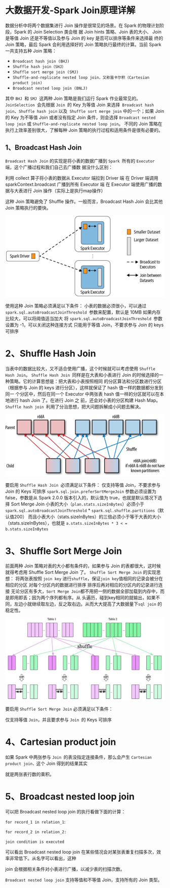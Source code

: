 # 大数据开发-Spark Join原理详解

数据分析中将两个数据集进行 Join 操作是很常见的场景。在 Spark 的物理计划阶段，Spark 的 Join Selection 类会根
据 Join hints 策略、Join 表的大小、 Join 是等值 Join 还是不等值以及参与 Join 的 key 是否可以排序等条件来选择最
终的 Join 策略，最后 Spark 会利用选择好的 Join 策略执行最终的计算。当前 Spark 一共支持五种 Join 策略：

-   `Broadcast hash join (BHJ)`
-   `Shuffle hash join（SHJ）`
-   `Shuffle sort merge join (SMJ)`
-   `Shuffle-and-replicate nested loop join，又称笛卡尔积（Cartesian product join)`
-   `Broadcast nested loop join (BNLJ)`

其中 `BHJ `和 `SMJ `这两种 Join 策略是我们运行 Spark 作业最常见的。`JoinSelection `会先根据 `Join `的 Key 为等值 Join
来选择` Broadcast hash join`、`Shuffle hash join` 以及` Shuffle sort merge join` 中的一个；如果 Join 的 Key 为不等值
Join 或者没有指定 Join 条件，则会选择 `Broadcast nested loop join` 或 `Shuffle-and-replicate nested loop join`。
不同的 Join 策略在执行上效率差别很大，了解每种 Join 策略的执行过程和适用条件是很有必要的。

## 1、Broadcast Hash Join


`Broadcast Hash Join` 的实现是将小表的数据广播到 `Spark `所有的 `Executor `端，这个广播过程和我们自己去广播数
据没什么区别：

利用 collect 算子将小表的数据从 Executor 端拉到 Driver 端
在 Driver 端调用 sparkContext.broadcast 广播到所有 Executor 端
在 Executor 端使用广播的数据与大表进行 Join 操作（实际上是执行map操作）

这种 Join 策略避免了 Shuffle 操作。一般而言，Broadcast Hash Join 会比其他 Join 策略执行的要快。

![](image/image_ARI91ym4JT.png)

使用这种 Join 策略必须满足以下条件：
小表的数据必须很小，可以通过 `spark.sql.autoBroadcastJoinThreshold `参数来配置，默认是 10MB
如果内存比较大，可以将阈值适当加大
将 `spark.sql.autoBroadcastJoinThreshold `参数设置为 -1，可以关闭这种连接方式
只能用于等值 Join，不要求参与 Join 的 keys 可排序

# 2、Shuffle Hash Join


当表中的数据比较大，又不适合使用广播，这个时候就可以考虑使用 `Shuffle Hash Join`。
`Shuffle Hash Join `同样是在大表和小表进行 Join 的时候选择的一种策略。它的计算思想是：把大表和小表按照相同
的分区算法和分区数进行分区（根据参与 Join 的 keys 进行分区），这样就保证了 hash 值一样的数据都分发到同一
个分区中，然后在同一个 Executor 中两张表 hash 值一样的分区就可以在本地进行 hash Join 了。在进行 Join 之
前，还会对小表的分区构建 Hash Map。`Shuffle hash join `利用了分治思想，把大问题拆解成小问题去解决。

![](image/image_sbXDaWjT-S.png)

要启用 `Shuffle Hash Join `必须满足以下条件：
仅支持等值 Join，不要求参与 Join 的 Keys 可排序
`spark.sql.join.preferSortMergeJoin` 参数必须设置为 false，参数是从 Spark 2.0.0 版本引入的，默认值为
true，也就是默认情况下选择 Sort Merge Join
小表的大小（`plan.stats.sizeInBytes`）必须小于 `spark.sql.autoBroadcastJoinThreshold` \*
`spark.sql.shuffle.partitions`（默认值200）
而且小表大小（stats.sizeInBytes）的三倍必须小于等于大表的大小（stats.sizeInBytes），也就是
`a.stats.sizeInBytes * 3 < = b.stats.sizeInBytes`

# 3、Shuffle Sort Merge Join

前面两种 Join 策略对表的大小都有条件的，如果参与 Join 的表都很大，这时候就得考虑用 Shuffle Sort Merge Join
了。
`Shuffle Sort Merge Join` 的实现思想：
将两张表按照 `join key` 进行`shuffle`，保证`join key`值相同的记录会被分在相应的分区
对每个分区内的数据进行排序
排序后再对相应的分区内的记录进行连接
无论分区有多大，`Sort Merge Join`都不用把一侧的数据全部加载到内存中，而是即用即丢；因为两个序列都有序。从
头遍历，碰到key相同的就输出，如果不同，左边小就继续取左边，反之取右边。从而大大提高了大数据量下`sql join`
的稳定性。

![](image/image_TubbPYGFxw.png)

要启用 `Shuffle Sort Merge Join` 必须满足以下条件：

仅支持等值 `Join`，并且要求参与 `Join `的 Keys 可排序

# 4、Cartesian product join

如果 Spark 中两张参与 `Join `的表没指定连接条件，那么会产生 `Cartesian product join，`这个 Join 得到的结果其实

就是两张表行数的乘积。

# 5、Broadcast nested loop join

可以把 Broadcast nested loop join 的执行看做下面的计算：

`for record_1 in relation_1`:

`for record_2 in relation_2:`

`join condition is executed`

可以看出 Broadcast nested loop join 在某些情况会对某张表重复扫描多次，效率非常低下。从名字可以看出，这种

join 会根据相关条件对小表进行广播，以减少表的扫描次数。

`Broadcast nested loop join` 支持等值和不等值 Join，支持所有的 Join 类型。
